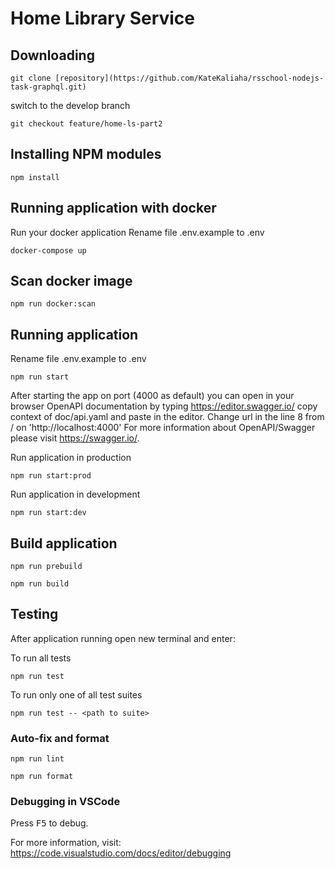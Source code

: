 # Home Library Service

## Downloading

```
git clone [repository](https://github.com/KateKaliaha/rsschool-nodejs-task-graphql.git)
```

switch to the develop branch

```
git checkout feature/home-ls-part2
```

## Installing NPM modules

```
npm install
```

## Running application with docker

Run your docker application
Rename file .env.example to .env

```
docker-compose up
```

## Scan docker image

```
npm run docker:scan
```

## Running application

Rename file .env.example to .env

```
npm run start
```

After starting the app on port (4000 as default) you can open
in your browser OpenAPI documentation by typing https://editor.swagger.io/ copy context of doc/api.yaml and paste in the editor. Change url in the line 8 from / on 'http://localhost:4000'
For more information about OpenAPI/Swagger please visit https://swagger.io/.

Run application in production

```
npm run start:prod
```

Run application in development

```
npm run start:dev
```

## Build application

```
npm run prebuild
```

```
npm run build
```

## Testing

After application running open new terminal and enter:

To run all tests

```
npm run test
```

To run only one of all test suites

```
npm run test -- <path to suite>
```

### Auto-fix and format

```
npm run lint
```

```
npm run format
```

### Debugging in VSCode

Press <kbd>F5</kbd> to debug.

For more information, visit: https://code.visualstudio.com/docs/editor/debugging

